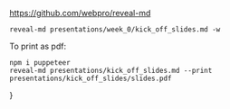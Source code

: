
https://github.com/webpro/reveal-md

```
reveal-md presentations/week_0/kick_off_slides.md -w
```

To print as pdf:

```
npm i puppeteer
reveal-md presentations/kick_off_slides.md --print presentations/kick_off_slides/slides.pdf
```
}